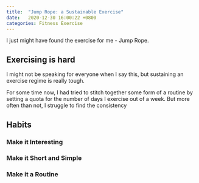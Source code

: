 ```yaml
---
title:  "Jump Rope: a Sustainable Exercise"
date:   2020-12-30 16:00:22 +0800
categories: Fitness Exercise
---
```


I just might have found the exercise for me - Jump Rope.

## Exercising is hard
I might not be speaking for everyone when I say this, but sustaining an exercise regime is really tough.

For some time now, I had tried to stitch together some form of a routine by setting a quota for the number of days I exercise out of a week. But more often than not, I struggle to find the consistency  

## Habits

### Make it Interesting

### Make it Short and Simple

### Make it a Routine